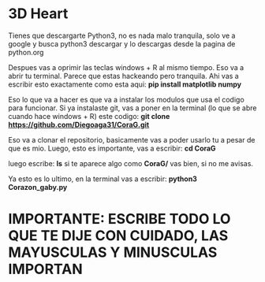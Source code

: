 # 3D Heart

Tienes que descargarte Python3, no es nada malo tranquila, solo ve a google y busca python3 descargar y lo descargas desde la pagina
de python.org

Despues vas a oprimir las teclas windows + R al mismo tiempo. Eso va a abrir tu terminal. Parece que estas hackeando pero tranquila.
Ahi vas a escribir esto exactamente como esta aqui: **pip install matplotlib numpy**

Eso lo que va a hacer es que va a instalar los modulos que usa el codigo para funcionar. 
Si ya instalaste git, vas a poner en la terminal (lo que se abre cuando hace windows + R) este codigo:                                                                                        **git clone https://github.com/Diegoaga31/CoraG.git** 

Eso va a clonar el repositorio, basicamente vas a poder usarlo tu a pesar de que es mio. Luego, esto es importante, vas a escribir:
      **cd CoraG**

luego escribe:   **ls** 
si te aparece algo como    **CoraG/**   vas bien, si no me avisas.

Ya esto es lo ultimo, en la terminal vas a escribir: 
      **python3 Corazon_gaby.py**


# IMPORTANTE: ESCRIBE TODO LO QUE TE DIJE CON CUIDADO, LAS MAYUSCULAS Y MINUSCULAS IMPORTAN
